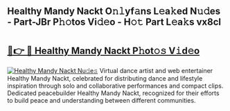 ## Healthy Mandy Nackt O𝚗𝚕yf𝚊ns L𝚎a𝚔ed N𝚞𝚍es - Part-JBr P𝚑𝚘tos Vi𝚍𝚎o - H𝚘𝚝 Part L𝚎a𝚔s vx8cl

# <h2><a href="http://kfak14c.oniu.top/?m=Healthy+Mandy+Nackt">🔗👉 🔴 Healthy Mandy Nackt P𝚑ot𝚘𝚜 V𝚒d𝚎o</a></h2>

[![Healthy Mandy Nackt Nu𝚍e𝚜](https://i.imgur.com/0qMVB7G.gif)](http://kfak14c.oniu.top/?m=Healthy+Mandy+Nackt)
Virtual dance artist and web entertainer Healthy Mandy Nackt, celebrated for distributing dance and lifestyle inspiration through solo and collaborative performances and compact clips. Dedicated peacebuilder Healthy Mandy Nackt, recognized for their efforts to build peace and understanding between different communities.  
